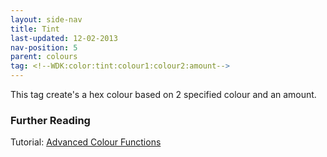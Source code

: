 ```yaml
---
layout: side-nav
title: Tint
last-updated: 12-02-2013
nav-position: 5
parent: colours
tag: <!--WDK:color:tint:colour1:colour2:amount-->
---
```


This tag create's a hex colour based on 2 specified colour and an amount.

### Further Reading

Tutorial: [Advanced Colour Functions](advanced-colour-functions.html)